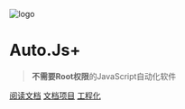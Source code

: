 ![logo](images/logo.png)

# Auto.Js+

> **不需要Root权限**的JavaScript自动化软件

[阅读文档](#综述)
[文档项目](https://github.com/wangwang-code/kkevsekk1.github.io/)
[工程化](https://github.com/kkevsekk1/webpack-autojs)
